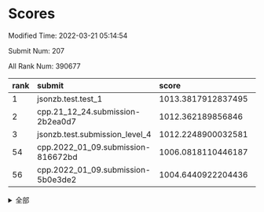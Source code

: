 # Scores

Modified Time: 2022-03-21 05:14:54

Submit Num: 207

All Rank Num: 390677

| rank |               submit               |       score        |       sigma        | pk_num |
| :--- | :--------------------------------- | :----------------- | :----------------- | :----- |
| 1    | jsonzb.test.test_1                 | 1013.3817912837495 | 0.8048167726422099 | 7552   |
| 2    | cpp.21_12_24.submission-2b2ea0d7   | 1012.362189856846  | 0.7485293470061803 | 7550   |
| 3    | jsonzb.test.submission_level_4     | 1012.2248900032581 | 0.7744141975433916 | 7547   |
| 54   | cpp.2022_01_09.submission-816672bd | 1006.0818110446187 | 0.7267720824730971 | 7548   |
| 56   | cpp.2022_01_09.submission-5b0e3de2 | 1004.6440922204436 | 0.7221056985865623 | 7549   |


<details>
<summary>全部</summary>

| rank |                 submit                 |       score        |       sigma        | pk_num |
| :--- | :------------------------------------- | :----------------- | :----------------- | :----- |
| 1    | jsonzb.test.test_1                     | 1013.3817912837495 | 0.8048167726422099 | 7552   |
| 2    | cpp.21_12_24.submission-2b2ea0d7       | 1012.362189856846  | 0.7485293470061803 | 7550   |
| 3    | jsonzb.test.submission_level_4         | 1012.2248900032581 | 0.7744141975433916 | 7547   |
| 4    | gobigger.level_3.submission_level_3_0  | 1011.6720267419457 | 0.7570071938559023 | 7550   |
| 5    | gobigger.level_3.submission_level_3_36 | 1011.3997916846379 | 0.7664160187857139 | 7547   |
| 6    | gobigger.level_3.submission_level_3_2  | 1011.3290237508273 | 0.7609584710376308 | 7549   |
| 7    | gobigger.level_3.submission_level_3_29 | 1011.2805069561449 | 0.7513826715702564 | 7551   |
| 8    | gobigger.level_3.submission_level_3_15 | 1011.2342567587446 | 0.7712478047945408 | 7552   |
| 9    | gobigger.level_3.submission_level_3_3  | 1011.0895596157253 | 0.7776701093450057 | 7544   |
| 10   | gobigger.level_3.submission_level_3_7  | 1011.0560144729661 | 0.7947019099188719 | 7552   |
| 11   | gobigger.level_3.submission_level_3_46 | 1011.0376832867523 | 0.7537633278322275 | 7553   |
| 12   | gobigger.level_3.submission_level_3_45 | 1010.9036146107395 | 0.7643863688280926 | 7553   |
| 13   | gobigger.level_3.submission_level_3_26 | 1010.893589173773  | 0.7651047649762389 | 7553   |
| 14   | gobigger.level_3.submission_level_3_43 | 1010.8465490427253 | 0.7535579175851768 | 7552   |
| 15   | gobigger.level_3.submission_level_3_21 | 1010.5767892096208 | 0.7623787229489336 | 7552   |
| 16   | gobigger.level_3.submission_level_3_10 | 1010.5716271465502 | 0.761506203995029  | 7549   |
| 17   | gobigger.level_3.submission_level_3_47 | 1010.2797446817802 | 0.7363726626770967 | 7549   |
| 18   | gobigger.level_3.submission_level_3_49 | 1010.2562443263773 | 0.7506472820800427 | 7548   |
| 19   | gobigger.level_3.submission_level_3_11 | 1010.2241208208198 | 0.7850063768542546 | 7551   |
| 20   | gobigger.level_3.submission_level_3_6  | 1010.1485028849362 | 0.7476383553313065 | 7545   |
| 21   | gobigger.level_3.submission_level_3_34 | 1010.1044971802078 | 0.7681311812876487 | 7549   |
| 22   | gobigger.level_3.submission_level_3_35 | 1010.103156143746  | 0.778245441026457  | 7549   |
| 23   | gobigger.level_3.submission_level_3_1  | 1010.0826156251334 | 0.7426848937156912 | 7550   |
| 24   | gobigger.level_3.submission_level_3_31 | 1010.0522394192641 | 0.7551933097166315 | 7548   |
| 25   | gobigger.level_3.submission_level_3_25 | 1010.0206959606705 | 0.7621652207471549 | 7553   |
| 26   | gobigger.level_3.submission_level_3_19 | 1010.0100676324721 | 0.7349450691388363 | 7551   |
| 27   | gobigger.level_3.submission_level_3_22 | 1009.9869478539769 | 0.7600209854098213 | 7553   |
| 28   | gobigger.level_3.submission_level_3_28 | 1009.9617198802077 | 0.7370195929918812 | 7549   |
| 29   | gobigger.level_3.submission_level_3_4  | 1009.9217759464549 | 0.7704919127727277 | 7549   |
| 30   | gobigger.level_3.submission_level_3_39 | 1009.9165877911661 | 0.7411715382963459 | 7550   |
| 31   | gobigger.level_3.submission_level_3_44 | 1009.873600365624  | 0.7607993548344877 | 7543   |
| 32   | gobigger.level_3.submission_level_3_12 | 1009.8618996177994 | 0.7477813505809338 | 7553   |
| 33   | gobigger.level_3.submission_level_3_27 | 1009.7848465102551 | 0.7389302421852599 | 7549   |
| 34   | gobigger.level_3.submission_level_3_24 | 1009.6877138891954 | 0.7697566336004024 | 7552   |
| 35   | gobigger.level_3.submission_level_3_14 | 1009.6846958622843 | 0.7432083698411927 | 7545   |
| 36   | gobigger.level_3.submission_level_3_37 | 1009.6808548322161 | 0.784733495185043  | 7553   |
| 37   | gobigger.level_3.submission_level_3_33 | 1009.6702317603908 | 0.7496237138747815 | 7548   |
| 38   | gobigger.level_3.submission_level_3_41 | 1009.6400362500061 | 0.7504138788387652 | 7545   |
| 39   | gobigger.level_3.submission_level_3_20 | 1009.5703774120765 | 0.735734079993947  | 7553   |
| 40   | gobigger.level_3.submission_level_3_23 | 1009.5644341484526 | 0.7426167266400219 | 7551   |
| 41   | gobigger.level_3.submission_level_3_16 | 1009.5341864469472 | 0.760017717831622  | 7543   |
| 42   | gobigger.level_3.submission_level_3_5  | 1009.5214758307304 | 0.7532625998532017 | 7555   |
| 43   | gobigger.level_3.submission_level_3_9  | 1009.5038039880924 | 0.752113823143069  | 7549   |
| 44   | gobigger.level_3.submission_level_3_42 | 1009.3545736078349 | 0.7531093678681158 | 7548   |
| 45   | gobigger.level_3.submission_level_3_8  | 1009.2527299886598 | 0.7648362762740437 | 7553   |
| 46   | gobigger.level_3.submission_level_3_48 | 1009.2028287383498 | 0.7551920693599906 | 7545   |
| 47   | gobigger.level_3.submission_level_3_17 | 1009.1920917786002 | 0.7461324946487996 | 7551   |
| 48   | gobigger.level_3.submission_level_3_18 | 1009.1752279578143 | 0.7521412033784763 | 7553   |
| 49   | gobigger.level_3.submission_level_3_40 | 1009.1525135307909 | 0.7340144317533696 | 7553   |
| 50   | gobigger.level_3.submission_level_3_38 | 1008.9882058747204 | 0.7630208001349635 | 7552   |
| 51   | gobigger.level_3.submission_level_3_13 | 1008.8231609002501 | 0.7390233790537383 | 7553   |
| 52   | gobigger.level_3.submission_level_3_30 | 1008.7426598850594 | 0.7674999826951233 | 7550   |
| 53   | gobigger.level_3.submission_level_3_32 | 1008.2084456180954 | 0.737597876528544  | 7548   |
| 54   | cpp.2022_01_09.submission-816672bd     | 1006.0818110446187 | 0.7267720824730971 | 7548   |
| 55   | gobigger.level_1.submission_level_1_8  | 1005.0154376156196 | 0.714287925437387  | 7549   |
| 56   | cpp.2022_01_09.submission-5b0e3de2     | 1004.6440922204436 | 0.7221056985865623 | 7549   |
| 57   | gobigger.level_1.submission_level_1_3  | 1004.4857289927721 | 0.7144461056643655 | 7548   |
| 58   | gobigger.level_1.submission_level_1_19 | 1004.3525709176463 | 0.7137334404614922 | 7551   |
| 59   | gobigger.level_1.submission_level_1_13 | 1004.2921206303338 | 0.7183130805242549 | 7547   |
| 60   | gobigger.level_1.submission_level_1_41 | 1004.1979070853606 | 0.7263731297744931 | 7551   |
| 61   | gobigger.level_1.submission_level_1_21 | 1004.1645697910682 | 0.7228883553801719 | 7548   |
| 62   | gobigger.level_1.submission_level_1_1  | 1004.1036508238702 | 0.7130649809252925 | 7555   |
| 63   | gobigger.level_1.submission_level_1_35 | 1004.0986288445998 | 0.7277153461493101 | 7551   |
| 64   | gobigger.level_1.submission_level_1_5  | 1004.0946907052193 | 0.7154146460945323 | 7556   |
| 65   | gobigger.level_1.submission_level_1_45 | 1003.9460367297058 | 0.7185102018870119 | 7549   |
| 66   | gobigger.level_1.submission_level_1_23 | 1003.9169817858806 | 0.7175958317282417 | 7547   |
| 67   | gobigger.level_1.submission_level_1_46 | 1003.8804699637466 | 0.7214262389754249 | 7549   |
| 68   | gobigger.level_1.submission_level_1_37 | 1003.8299960538654 | 0.7347276297156281 | 7551   |
| 69   | gobigger.level_1.submission_level_1_18 | 1003.766414053519  | 0.7169323363516595 | 7540   |
| 70   | gobigger.level_1.submission_level_1_2  | 1003.7256146510376 | 0.7079237949461894 | 7549   |
| 71   | gobigger.level_1.submission_level_1_27 | 1003.7029644418108 | 0.6988833837410211 | 7552   |
| 72   | gobigger.level_1.submission_level_1_4  | 1003.6282852476022 | 0.7172518601231017 | 7550   |
| 73   | gobigger.level_1.submission_level_1_49 | 1003.6110872826964 | 0.6992666971256659 | 7547   |
| 74   | gobigger.level_1.submission_level_1_20 | 1003.6110150216565 | 0.7091084582679171 | 7547   |
| 75   | gobigger.level_1.submission_level_1_0  | 1003.5491045953818 | 0.7204114653865045 | 7541   |
| 76   | gobigger.level_1.submission_level_1_26 | 1003.5224783450726 | 0.7159932270279046 | 7550   |
| 77   | gobigger.level_1.submission_level_1_40 | 1003.4437801236651 | 0.728402003545245  | 7548   |
| 78   | gobigger.level_1.submission_level_1_17 | 1003.3174478439228 | 0.7301090889554487 | 7552   |
| 79   | gobigger.level_1.submission_level_1_22 | 1003.3058393979885 | 0.7138455061827399 | 7551   |
| 80   | gobigger.level_1.submission_level_1_36 | 1003.2947496361244 | 0.7210956469097441 | 7549   |
| 81   | gobigger.level_1.submission_level_1_25 | 1003.2889129224608 | 0.7234712752552367 | 7553   |
| 82   | gobigger.level_1.submission_level_1_33 | 1003.2887419642886 | 0.7164681953373466 | 7549   |
| 83   | gobigger.level_1.submission_level_1_48 | 1003.2805982462937 | 0.7133587755988818 | 7549   |
| 84   | gobigger.level_1.submission_level_1_44 | 1003.2782246151593 | 0.7205074047655546 | 7548   |
| 85   | gobigger.level_1.submission_level_1_42 | 1003.2709583236802 | 0.7144968636386478 | 7549   |
| 86   | gobigger.level_1.submission_level_1_15 | 1003.2688297468303 | 0.7139273468634109 | 7547   |
| 87   | gobigger.level_1.submission_level_1_11 | 1003.2006976969815 | 0.7155303696542691 | 7550   |
| 88   | gobigger.level_1.submission_level_1_30 | 1002.9976528087668 | 0.7166490668282626 | 7552   |
| 89   | gobigger.level_1.submission_level_1_28 | 1002.9204202763593 | 0.7276417203620341 | 7550   |
| 90   | gobigger.level_1.submission_level_1_31 | 1002.8872600187201 | 0.7206672099433672 | 7552   |
| 91   | gobigger.level_1.submission_level_1_24 | 1002.861509957368  | 0.724036496928566  | 7552   |
| 92   | gobigger.level_1.submission_level_1_47 | 1002.8287557700759 | 0.7122240518019556 | 7548   |
| 93   | gobigger.level_1.submission_level_1_34 | 1002.8159293975872 | 0.7084324487171676 | 7546   |
| 94   | gobigger.level_1.submission_level_1_9  | 1002.7537868819448 | 0.7238387087695249 | 7553   |
| 95   | gobigger.level_1.submission_level_1_14 | 1002.6838366164566 | 0.721552756934237  | 7556   |
| 96   | gobigger.level_1.submission_level_1_12 | 1002.677762788027  | 0.7127019670024474 | 7551   |
| 97   | gobigger.level_1.submission_level_1_32 | 1002.6585202285413 | 0.7151550512172815 | 7547   |
| 98   | gobigger.level_1.submission_level_1_43 | 1002.5985975081027 | 0.7144760088697255 | 7545   |
| 99   | gobigger.level_1.submission_level_1_10 | 1002.5116499673759 | 0.7136778497437585 | 7550   |
| 100  | gobigger.level_1.submission_level_1_16 | 1002.4453065888354 | 0.7034711222167632 | 7544   |
| 101  | gobigger.level_1.submission_level_1_29 | 1002.421232902476  | 0.7174016072380516 | 7556   |
| 102  | gobigger.level_1.submission_level_1_7  | 1002.376864811454  | 0.712453756163008  | 7547   |
| 103  | gobigger.level_1.submission_level_1_38 | 1002.2698676132705 | 0.7207822360772663 | 7548   |
| 104  | gobigger.level_1.submission_level_1_6  | 1002.1774120779567 | 0.72061655221414   | 7553   |
| 105  | gobigger.level_1.submission_level_1_39 | 1001.5498137235022 | 0.7049397776580599 | 7548   |
| 106  | gobigger.random.submission_random_19   | 997.4693385452167  | 0.7050617205946748 | 7551   |
| 107  | gobigger.random.submission_random_1    | 997.2142070250998  | 0.716677634368261  | 7551   |
| 108  | gobigger.random.submission_random_34   | 997.1528281126544  | 0.7126553180474176 | 7547   |
| 109  | gobigger.random.submission_random_38   | 996.8843619163952  | 0.7004054060952879 | 7550   |
| 110  | gobigger.random.submission_random_22   | 996.7312863726438  | 0.7063032643725078 | 7551   |
| 111  | gobigger.random.submission_random_45   | 996.6182776856315  | 0.71576836507739   | 7540   |
| 112  | gobigger.random.submission_random_30   | 996.5927231096163  | 0.6996435115315953 | 7549   |
| 113  | gobigger.random.submission_random_48   | 996.5591002954094  | 0.7101710856121919 | 7551   |
| 114  | gobigger.random.submission_random_3    | 996.4567635497581  | 0.7032585660326449 | 7547   |
| 115  | gobigger.random.submission_random_18   | 996.4464399735159  | 0.7312558100745132 | 7547   |
| 116  | gobigger.random.submission_random_37   | 996.418725541707   | 0.7024829036502829 | 7549   |
| 117  | gobigger.random.submission_random_14   | 996.2432984607556  | 0.7157944448300984 | 7551   |
| 118  | gobigger.random.submission_random_7    | 996.2223580182851  | 0.7129640266949963 | 7549   |
| 119  | gobigger.random.submission_random_33   | 996.2159577823531  | 0.7123242243653083 | 7552   |
| 120  | gobigger.random.submission_random_49   | 996.1940059227728  | 0.7053205634874067 | 7549   |
| 121  | gobigger.random.submission_random_47   | 996.1705080024789  | 0.7113670779003761 | 7547   |
| 122  | gobigger.random.submission_random_12   | 996.081916082931   | 0.7134164339296402 | 7551   |
| 123  | gobigger.random.submission_random_2    | 996.0451941274018  | 0.7186089082985752 | 7551   |
| 124  | gobigger.random.submission_random_17   | 996.0303548432354  | 0.6969279389179791 | 7554   |
| 125  | gobigger.random.submission_random_16   | 996.0222064870137  | 0.7011027291054658 | 7551   |
| 126  | gobigger.random.submission_random_13   | 996.0157509710493  | 0.6958034671945897 | 7543   |
| 127  | gobigger.random.submission_random_36   | 996.0037769108526  | 0.7080402963186504 | 7545   |
| 128  | gobigger.random.submission_random_21   | 995.9982268706871  | 0.7243350698375448 | 7552   |
| 129  | gobigger.random.submission_random_28   | 995.9821634391819  | 0.7096293716376303 | 7550   |
| 130  | gobigger.random.submission_random_15   | 995.9709996279316  | 0.7165492588956142 | 7550   |
| 131  | gobigger.random.submission_random_24   | 995.9353342158932  | 0.7106613030402098 | 7552   |
| 132  | gobigger.random.submission_random_42   | 995.8948262184246  | 0.7166522205857344 | 7549   |
| 133  | gobigger.random.submission_random_26   | 995.8889981274227  | 0.7139311938111118 | 7550   |
| 134  | gobigger.random.submission_random_20   | 995.8410439169087  | 0.7036998807343251 | 7546   |
| 135  | gobigger.random.submission_random_44   | 995.8268115665944  | 0.6984712982704075 | 7546   |
| 136  | gobigger.random.submission_random_25   | 995.8204481282631  | 0.7142466213032376 | 7552   |
| 137  | gobigger.random.submission_random_6    | 995.8128477267334  | 0.7048657396239527 | 7547   |
| 138  | gobigger.random.submission_random_10   | 995.7493533770715  | 0.7079258930807151 | 7552   |
| 139  | gobigger.random.submission_random_39   | 995.7284579574292  | 0.7134705377382616 | 7546   |
| 140  | gobigger.random.submission_random_9    | 995.7034213396795  | 0.7173362071455577 | 7545   |
| 141  | gobigger.random.submission_random_41   | 995.6633304775094  | 0.7126009698743433 | 7545   |
| 142  | gobigger.random.submission_random_43   | 995.635843862104   | 0.7072040057153594 | 7549   |
| 143  | gobigger.random.submission_random_35   | 995.6104870154219  | 0.7160304602597456 | 7552   |
| 144  | gobigger.random.submission_random_31   | 995.6067541949205  | 0.7079384567996    | 7548   |
| 145  | gobigger.random.submission_random_46   | 995.5223584493525  | 0.7071240417611665 | 7552   |
| 146  | gobigger.random.submission_random_40   | 995.489754029278   | 0.7058285922757053 | 7547   |
| 147  | gobigger.random.submission_random_4    | 995.3389445210778  | 0.7174129820426498 | 7547   |
| 148  | gobigger.random.submission_random_27   | 995.3181486256508  | 0.7016815448419914 | 7552   |
| 149  | gobigger.random.submission_random_0    | 995.3168311735403  | 0.7204930415646507 | 7548   |
| 150  | gobigger.random.submission_random_23   | 995.3015512495724  | 0.7313533253455394 | 7547   |
| 151  | gobigger.random.submission_random_11   | 995.2518398473441  | 0.7123297991646832 | 7554   |
| 152  | gobigger.random.submission_random_32   | 995.2123320455103  | 0.7193676588014737 | 7550   |
| 153  | gobigger.random.submission_random_8    | 995.2105741244773  | 0.731949537034007  | 7545   |
| 154  | gobigger.random.submission_random_5    | 994.9597688255575  | 0.7115121143508041 | 7545   |
| 155  | gobigger.level_2.submission_level_2_5  | 994.4604216938836  | 0.7194361540288474 | 7551   |
| 156  | gobigger.random.submission_random_29   | 994.4178735244672  | 0.7394787981646496 | 7546   |
| 157  | gobigger.level_2.submission_level_2_44 | 994.3380421458222  | 0.7369144710283816 | 7550   |
| 158  | gobigger.level_2.submission_level_2_28 | 993.5913064580441  | 0.7336236046699995 | 7550   |
| 159  | gobigger.level_2.submission_level_2_13 | 993.5577691395181  | 0.7413553509855433 | 7550   |
| 160  | gobigger.level_2.submission_level_2_37 | 993.5299192662143  | 0.7288569191881604 | 7549   |
| 161  | gobigger.level_2.submission_level_2_32 | 993.5219332547709  | 0.7157331255958077 | 7549   |
| 162  | gobigger.level_2.submission_level_2_10 | 993.3013507697345  | 0.741629775978313  | 7549   |
| 163  | gobigger.level_2.submission_level_2_1  | 993.1955548672634  | 0.7279498892767766 | 7554   |
| 164  | gobigger.level_2.submission_level_2_27 | 993.115830665385   | 0.7420250632071691 | 7552   |
| 165  | gobigger.level_2.submission_level_2_14 | 993.0092378583718  | 0.7557494030130718 | 7548   |
| 166  | gobigger.level_2.submission_level_2_0  | 992.9446069084751  | 0.7317859486135457 | 7547   |
| 167  | gobigger.level_2.submission_level_2_30 | 992.8570057959969  | 0.7216207981423143 | 7548   |
| 168  | gobigger.level_2.submission_level_2_38 | 992.8343307149199  | 0.7332935159257097 | 7552   |
| 169  | gobigger.level_2.submission_level_2_18 | 992.6089985209155  | 0.7373280930014542 | 7548   |
| 170  | gobigger.level_2.submission_level_2_22 | 992.428346808344   | 0.7390927509292712 | 7549   |
| 171  | gobigger.level_2.submission_level_2_17 | 992.3164704083614  | 0.7502724127930979 | 7552   |
| 172  | gobigger.level_2.submission_level_2_34 | 992.2462798290122  | 0.7464320784277533 | 7551   |
| 173  | gobigger.level_2.submission_level_2_24 | 992.2284800210822  | 0.7431753181743355 | 7551   |
| 174  | gobigger.level_2.submission_level_2_45 | 992.2191329403574  | 0.7348513544185046 | 7552   |
| 175  | gobigger.level_2.submission_level_2_47 | 992.1647562376877  | 0.7454795902877653 | 7546   |
| 176  | gobigger.level_2.submission_level_2_39 | 992.139199077199   | 0.7404715097130574 | 7548   |
| 177  | gobigger.level_2.submission_level_2_19 | 992.0804340872568  | 0.7456678800465064 | 7546   |
| 178  | gobigger.level_2.submission_level_2_40 | 992.0585610018885  | 0.7371608984673457 | 7552   |
| 179  | gobigger.level_2.submission_level_2_16 | 991.9984547147186  | 0.743849235144384  | 7547   |
| 180  | gobigger.level_2.submission_level_2_33 | 991.9650483520403  | 0.7441648366159261 | 7550   |
| 181  | gobigger.level_2.submission_level_2_6  | 991.9458300223049  | 0.7394928651878672 | 7550   |
| 182  | gobigger.level_2.submission_level_2_49 | 991.8986974561693  | 0.7480597308088239 | 7550   |
| 183  | gobigger.level_2.submission_level_2_35 | 991.8668298959388  | 0.7535421153048196 | 7550   |
| 184  | gobigger.level_2.submission_level_2_2  | 991.8420291246117  | 0.7515318058719904 | 7551   |
| 185  | gobigger.level_2.submission_level_2_20 | 991.8163323767124  | 0.7418043802845267 | 7546   |
| 186  | gobigger.level_2.submission_level_2_7  | 991.8004286517742  | 0.7341248929296379 | 7550   |
| 187  | gobigger.level_2.submission_level_2_26 | 991.6681277141746  | 0.7239611934442144 | 7545   |
| 188  | gobigger.level_2.submission_level_2_42 | 991.6119898059903  | 0.7641848362692493 | 7552   |
| 189  | gobigger.level_2.submission_level_2_21 | 991.5459296663387  | 0.7491598269224254 | 7550   |
| 190  | gobigger.level_2.submission_level_2_29 | 991.4626288986186  | 0.7477075042403002 | 7550   |
| 191  | gobigger.level_2.submission_level_2_4  | 991.4329076951312  | 0.7599819235044367 | 7548   |
| 192  | gobigger.level_2.submission_level_2_46 | 991.3432025763408  | 0.7563330290745424 | 7555   |
| 193  | gobigger.level_2.submission_level_2_9  | 991.2885548621488  | 0.7579348811210024 | 7547   |
| 194  | gobigger.level_2.submission_level_2_3  | 991.2834612728537  | 0.7452503228616612 | 7549   |
| 195  | gobigger.level_2.submission_level_2_48 | 991.2559072679679  | 0.7547890757595938 | 7548   |
| 196  | gobigger.level_2.submission_level_2_15 | 991.2552712501325  | 0.7535645184371923 | 7544   |
| 197  | gobigger.level_2.submission_level_2_11 | 991.2232191276704  | 0.7637227075589996 | 7549   |
| 198  | gobigger.level_2.submission_level_2_31 | 991.2214513752998  | 0.7736868454247842 | 7549   |
| 199  | gobigger.level_2.submission_level_2_25 | 991.1524192737472  | 0.7780866903967096 | 7547   |
| 200  | gobigger.level_2.submission_level_2_43 | 991.1135512159196  | 0.744681645872402  | 7549   |
| 201  | gobigger.level_2.submission_level_2_23 | 991.0993506651698  | 0.766864045703222  | 7546   |
| 202  | gobigger.level_2.submission_level_2_8  | 990.9646707543097  | 0.7535724691528927 | 7550   |
| 203  | gobigger.level_2.submission_level_2_36 | 990.7279234950303  | 0.754847501554651  | 7546   |
| 204  | gobigger.level_2.submission_level_2_41 | 990.608439581879   | 0.7687599474162674 | 7546   |
| 205  | gobigger.level_2.submission_level_2_12 | 990.3498997812235  | 0.7587938487762812 | 7550   |
| 206  | gobigger.none.submission_none_1        | 974.832374769584   | 1.6945940608362724 | 7551   |
| 207  | gobigger.none.submission_none_0        | 974.7884829397642  | 1.4941961722218065 | 7549   |

</details>